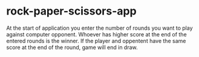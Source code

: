 # rock-paper-scissors-app
At the start of application you enter the number of rounds you want to play against computer opponent. Whoever has higher score at the end of the entered rounds is the winner. If the player and oppentent have the same score at the end of the round, game will end in draw.
